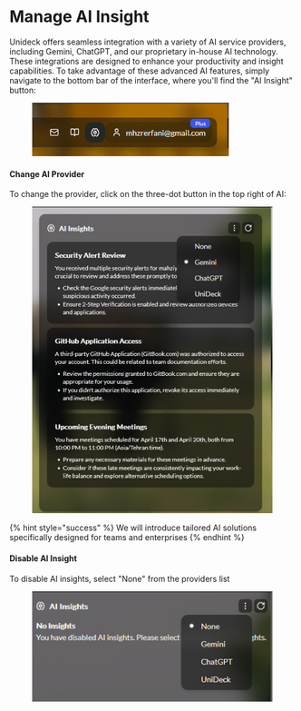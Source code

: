 # Manage AI Insight

Unideck offers seamless integration with a variety of AI service providers, including Gemini, ChatGPT, and our proprietary in-house AI technology. These integrations are designed to enhance your productivity and insight capabilities. To take advantage of these advanced AI features, simply navigate to the bottom bar of the interface, where you'll find the "AI Insight" button:

<figure><img src="../.gitbook/assets/image (7) (1).png" alt=""><figcaption></figcaption></figure>

#### Change AI Provider

To change the provider, click on the three-dot button in the top right of AI:

<figure><img src="../.gitbook/assets/image (12).png" alt=""><figcaption></figcaption></figure>

{% hint style="success" %}
We will introduce tailored AI solutions specifically designed for teams and enterprises
{% endhint %}

#### Disable AI Insight

To disable AI insights, select "None" from the providers list

<figure><img src="../.gitbook/assets/image (13).png" alt=""><figcaption></figcaption></figure>

